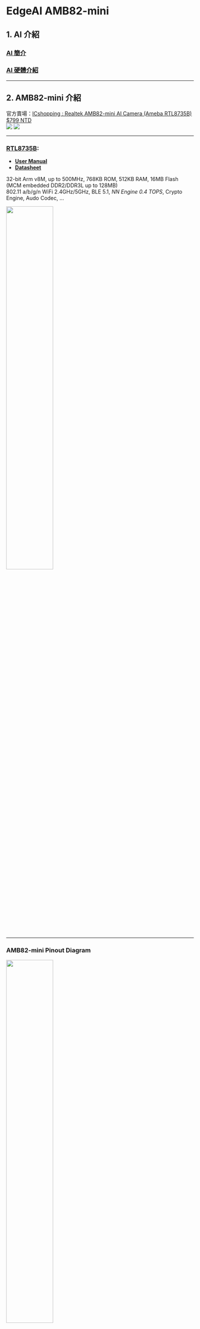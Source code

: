 # EdgeAI AMB82-mini

## 1. AI 介紹

### [AI 簡介](https://rkuo2000.github.io/AI-course/lecture/2023/12/01/AI-Brief.html)

### [AI 硬體介紹](https://rkuo2000.github.io/AI-course/lecture/2024/08/01/AI-Hardwares.html)

---
## 2. AMB82-mini 介紹
官方賣場：[ICshopping : Realtek AMB82-mini AI Camera (Ameba RTL8735B) $799 NTD](https://www.icshop.com.tw/products/368030501864)<br>
![](https://github.com/rkuo2000/EdgeAI-AMB82-mini/blob/main/assets/AMB82-mini.png?raw=true)
![](https://github.com/rkuo2000/EdgeAI-AMB82-mini/blob/main/assets/AMB82-mini_kit.png?raw=true)

---
### [RTL8735B](https://www.amebaiot.com/en/amebapro2/):
* **[User Manual](https://www.amebaiot.com/?s2member_file_download=AMB82-Mini_Hardware_User_Guide_0V3_20230303.pdf)** <br>
* **[Datasheet](https://www.amebaiot.com/datasheet-download-amb82-mini/)** <br>

32-bit Arm v8M, up to 500MHz, 768KB ROM, 512KB RAM, 16MB Flash (MCM embedded DDR2/DDR3L up to 128MB)<br>
802.11 a/b/g/n WiFi 2.4GHz/5GHz, BLE 5.1, *NN Engine 0.4 TOPS*, Crypto Engine, Audo Codec, ...<br>

<p><img width="50%" height="50%" src="https://www.amebaiot.com/wp-content/uploads/2023/03/amb82_mini.png"></p>

---
### AMB82-mini Pinout Diagram
<p><img width="50%" height="50%" src="https://github.com/rkuo2000/EdgeAI-MCU/blob/main/assets/AMB82-MINI_pinout.png?raw=true"></p>

---
### [Ameba Arduino](https://www.amebaiot.com/en/ameba-arduino-summary/)

![](https://github.com/rkuo2000/EdgeAI-AMB82-mini/blob/main/assets/AMB82-mini_Arduino.png?raw=true)

---
## 3. Arduino IDE使用介紹

### [Ameba AIoT 影片](https://www.youtube.com/@amebaiot7033)

[![](https://markdown-videos-api.jorgenkh.no/youtube/-jQDpDFX2ao)](https://youtu.be/-jQDpDFX2ao)

---
### 下載 [Arduino IDE 2.3.2](https://www.arduino.cc/en/software) ＆ 安裝
<p><img width="50%" height="50%" src="https://github.com/rkuo2000/EdgeAI-AMB82-mini/blob/main/assets/AMB82-mini_Arduio_IDE_download.png?raw=true"></p>

---
### 執行Arduino IDE 與偏好設定
**Preferences**加上 `https://raw.githubusercontent.com/ambiot/ambpro2_arduino/dev/Arduino_package/package_realtek_amebapro2_early_index.json` <br>
![](https://github.com/rkuo2000/EdgeAI-AMB82-mini/blob/main/assets/AMB82-mini_Arduino_IDE_preference.png?raw=true)

---
### 選定開發板 AMB82-MINI
Tools > Board Manager > AMB82 package > 4.0.8-build20240805<br>
<p><img width="75%" height="75%" src="https://github.com/rkuo2000/EdgeAI-AMB82-mini/blob/main/assets/AMB82-mini_Arduino_IDE_BoardManager.png?raw=true"></p>

---
### [Getting Started](https://www.amebaiot.com/en/amebapro2-amb82-mini-arduino-getting-started/)
首先將AMB82-mini板子用MicroUSB線 連接至電腦的USB port<br>

<p><img width="50%" height="50%" src="https://www.amebaiot.com/wp-content/uploads/2022/12/amb82-mini/P03.png"></p>

---
### Arduino examples 範例練習
* 01.Basics> Blink
  
![](https://github.com/rkuo2000/EdgeAI-AMB82-mini/blob/main/assets/AMB82-mini_Arduino_examples_01.Basics_Blink.png?raw=true)
    
* 02.Digitial> GPIO> Button
  
![](https://github.com/rkuo2000/EdgeAI-AMB82-mini/blob/main/assets/AMB82-mini_Arduino_examples_02.Digital_Button.png?raw=true)

---
### [AMB82-Mini 程式範例](https://github.com/rkuo2000/Arduino/tree/master/examples/AMB82-MINI)
<p><img width="50%" height="50%" src="https://github.com/rkuo2000/EdgeAI-AMB82-mini/blob/main/assets/AMB82-mini_Arduino_Sketch_Download_ZIP.png?raw=true"></p>
1. 瀏覽器打開 https://github.com/rkuo2000/Arduino, 點[Code]並選**Download ZIP** <br>
2. 解壓縮.zip, 並將Arduino
3. 複製Arduino 至 Documents/Arduino

---
## 4. 感測器範例練習

### 紅外線測距模組
**[VL53L0X v2](https://www.ruten.com.tw/item/show?21910113673958)** <br>

**Datasheet**: [VL53L0X - Time-of-Flight ranging sensor](https://github.com/rkuo2000/EdgeAI-AMB82-mini/blob/main/assets/vl53l0x.pdf)<br>\
**Sketch:** [IR_VL53L0X](https://github.com/rkuo2000/Arduino/tree/master/examples/AMB82-MINI/IR_VL53L0X)<br>

---
### 慣性感測模組
**[MPU6050](https://www.ruten.com.tw/item/show?22428017261803)** <br>
![](https://github.com/rkuo2000/EdgeAI-AMB82-mini/blob/main/assets/MPU6050.png?raw=true)

**[慣性元件介紹](https://rkuo2000.github.io/EdgeAI-course/lecture/2024/05/24/IMU.html)** <br>
**Sketch:** [IMU MPU6050-DMP6v12](https://github.com/rkuo2000/Arduino/tree/master/examples/AMB82-MINI/IMU_MPU6050_DMP6v12)<br>

---
## 5. Motion Detection 範例練習

* [Amebapro2 AMB82-mini Arduino Example Guides](https://www.amebaiot.com/en/amebapro2-amb82-mini-arduino-peripherals-examples)

### 動作偵測 
[![](https://markdown-videos-api.jorgenkh.no/youtube/g_ZP023XCIw)](https://youtu.be/g_ZP023XCIw)

---
## 6. Streaming 範例練習

### 影像串流範例
[RTSP_VideoOnly](https://github.com/rkuo2000/Arduino/tree/master/examples/AMB82-MINI/RTSP_VideoOnly/)<br>
[![](https://markdown-videos-api.jorgenkh.no/youtube/OmAnWOmt6WQ)](https://youtu.be/OmAnWOmt6WQ)

### 彩色TFTLCD
[Camera_TFTLCD](https://github.com/rkuo2000/Arduino/blob/master/examples/AMB82-MINI/Camera_TFTLCD/Camera_TFTLCD.ino)

---
## 7. 人臉辨識與識別

### [人臉辨識與識別介紹](https://rkuo2000.github.io/AI-course/lecture/2024/08/07/Face-Recognition.html)

### 人臉檢測範例
[RTSP_FaceDetection](https://github.com/rkuo2000/Arduino/tree/master/examples/AMB82-MINI/RTSP_FaceDetection/)<br>
[![](https://markdown-videos-api.jorgenkh.no/youtube/KD95JH6gVew)](https://youtu.be/KD95JH6gVew)

### 人臉識別範例
[RTSP_FaceRecognition](https://github.com/rkuo2000/Arduino/tree/master/examples/AMB82-MINI/RTSP_FaceRecognition/)<br>
[![](https://markdown-videos-api.jorgenkh.no/youtube/GGOIQmMfeF8)](https://youtu.be/GGOIQmMfeF8)

---
## 8. 音頻

### 音頻分類範例
[AudioClassification](https://github.com/rkuo2000/Arduino/tree/master/examples/AMB82-MINI/AudioClassification/)<br>
[YAMNet](https://codimd.mcl.math.ncu.edu.tw/s/hoOqEgBSf)<br>
[![](https://markdown-videos-api.jorgenkh.no/youtube/oi8ML6aJcvI)](https://youtu.be/oi8ML6aJcvI)

---
## 9. 影像分類 (Image Classification)

### [卷積層神經網路介紹](https://rkuo2000.github.io/AI-course/lecture/2024/08/03/CNN.html)

### [影像分類介紹](https://rkuo2000.github.io/AI-course/lecture/2024/08/04/Image-Classification.html)

### 影像分類範例
[RTSP_ImageClassification.ino](https://github.com/rkuo2000/EdgeAI-MCU/blob/main/Arduino/AMB82-mini/RTSP_EmotionClassification/RTSP_EmotionClassification.ino)<br>
[![](https://markdown-videos-api.jorgenkh.no/youtube/c3XGkc9ShwQ)](https://youtu.be/c3XGkc9ShwQ)

---
## 10. 物件偵測 (Object Detection)

### [物件檢測介紹](https://rkuo2000.github.io/AI-course/lecture/2024/08/05/Object-Detection.html)

### AMB82 Mini 物件偵測範例
[RTSP_ObjectDetectionLoop](https://github.com/rkuo2000/Arduino/tree/master/examples/AMB82-MINI/RTSP_ObjectDetectionLoop)<br>
[![](https://markdown-videos-api.jorgenkh.no/youtube/EvryVoQyqqk)](https://youtu.be/EvryVoQyqqk)

### AMB82 Mini SD卡加載模型範例
[RTPS_ObjectDetection_AudioClassification.ino](https://github.com/rkuo2000/Arduino/tree/master/examples/AMB82-MINI/RTSP_ObjectDetection_AudioClassification/)<br>
[![](https://markdown-videos-api.jorgenkh.no/youtube/cVvdnXiCAa4)](https://youtu.be/cVvdnXiCAa4)

### Online NN Conversion Tool (客製化模型轉換工具)
[![](https://markdown-videos-api.jorgenkh.no/youtube/6cHC2cOKgQk)](https://youtu.be/6cHC2cOKgQk)

---
## 11. 大型語言模型範例 (LLM)

### [大型語言模型範例介紹](https://rkuo2000.github.io/AI-course/lecture/2024/08/15/LLM.html) 

### AMB82 Mini - 語音辨識範例
* [AmebaPro2 Whisper server](https://github.com/rkuo2000/Arduino/tree/master/examples/AMB82-MINI/src/AmebaPro2_Whisper_server.py)
* [RecordMP4_HTTP_Post_Audio.ino](https://github.com/rkuo2000/Arduino/tree/master/examples/AMB82-MINI/RecordMP4_HTTP_Post_Audio/)

### AMB82 Mini - 語音交談範例
* [AmebaPro2 Whisper LLM_server](https://github.com/rkuo2000/Arduino/blob/master/examples/AMB82-MINI/src/AmebaPro2_Whisper_LLM_server.py)
* [RecordMP4_HTTP_Post_Audio.ino](hhttps://github.com/rkuo2000/Arduino/tree/master/examples/AMB82-MINI/RecordMP4_HTTP_Post_Audio/)

---
## 12. 視覺語言模型 (VLM)

### [視覺語言模型介紹](https://rkuo2000.github.io/AI-course/lecture/2024/08/16/VLM.html) 

### AMB82 Mini - 影像+語音交談範例
* [AmebaPro2_whisper_llava_server.py](https://github.com/rkuo2000/EdgeAI-MCU/blob/main/Arduino/AMB82-mini/src/AmebaPro2_whisper_llava_server.py)<br>
* [RecordMP4_CaptureJPG_HTTP_Post_AudioImage](https://github.com/rkuo2000/Arduino/tree/master/examples/AMB82-MINI/RecordMP4_CaptureJPG_HTTP_Post_AudioImage)

---
## 13. EdgeAI 微控制器專題實作

### [Portable ChatGPT](https://github.com/rkuo2000/portable-ChatGPT)
[![](https://markdown-videos-api.jorgenkh.no/youtube/7rfmXPqyLF0)](https://youtu.be/7rfmXPqyLF0)

### Vaccum Robot
[![](https://markdown-videos-api.jorgenkh.no/youtube/YHR3ZOmtcyU)](https://youtu.be/YHR3ZOmtcyU)

### RoboCar 
(voice-control, BLE remote-control, line-notify, object-detection)<br>
[![](https://markdown-videos-api.jorgenkh.no/youtube/vr_V1QnVMts)](https://youtu.be/vr_V1QnVMts)

### AI Door-Bell
[![](https://markdown-videos-api.jorgenkh.no/youtube/IumI-uAtkRU)](https://youtu.be/IumI-uAtkRU)

### Portable LLM/VLM Demo
[![](https://markdown-videos-api.jorgenkh.no/youtube/3PnHSE_8rRM)](https://youtu.be/3PnHSE_8rRM)



